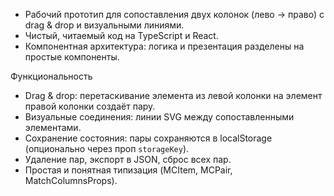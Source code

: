 - Рабочий прототип для сопоставления двух колонок (лево → право) с drag & drop и визуальными линиями.
- Чистый, читаемый код на TypeScript и React.
- Компонентная архитектура: логика и презентация разделены на простые компоненты.

Функциональность
- Drag & drop: перетаскивание элемента из левой колонки на элемент правой колонки создаёт пару.
- Визуальные соединения: линии SVG между сопоставленными элементами.
- Сохранение состояния: пары сохраняются в localStorage (опционально через проп `storageKey`).
- Удаление пар, экспорт в JSON, сброс всех пар.
- Простая и понятная типизация (MCItem, MCPair, MatchColumnsProps).